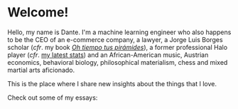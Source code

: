 # Welcome!

Hello, my name is Dante. I'm a machine learning engineer who also happens to be the CEO of an e-commerce company, a lawyer, a Jorge Luis Borges scholar (*cfr*. my book [*Oh tiempo tus pirámides*](https://www.amazon.com/Oh-tiempo-tus-pirámides-ensayos-ebook/dp/B08K3QGZTM/)), a former professional Halo player (*cfr*. [my latest stats](https://halotracker.com/halo-infinite/profile/xbl/Magnustein/overview)) and an African-American music, Austrian economics, behavioral biology, philosophical materialism, chess and mixed martial arts aficionado.

This is the place where I share new insights about the things that I love.

Check out some of my essays:

```{tableofcontents}
```
